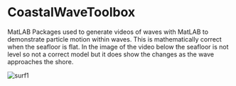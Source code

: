 # CoastalWaveToolbox
MatLAB Packages used to generate videos of waves with MatLAB to demonstrate particle motion within waves. This is mathematically correct when the seafloor is flat. In the image of the video below the seafloor is not level so not a correct model but it does show the changes as the wave approaches the shore.

![surf1](https://user-images.githubusercontent.com/28429345/111989707-d9f71480-8b5d-11eb-8a0d-93b92e9c5a04.png)


